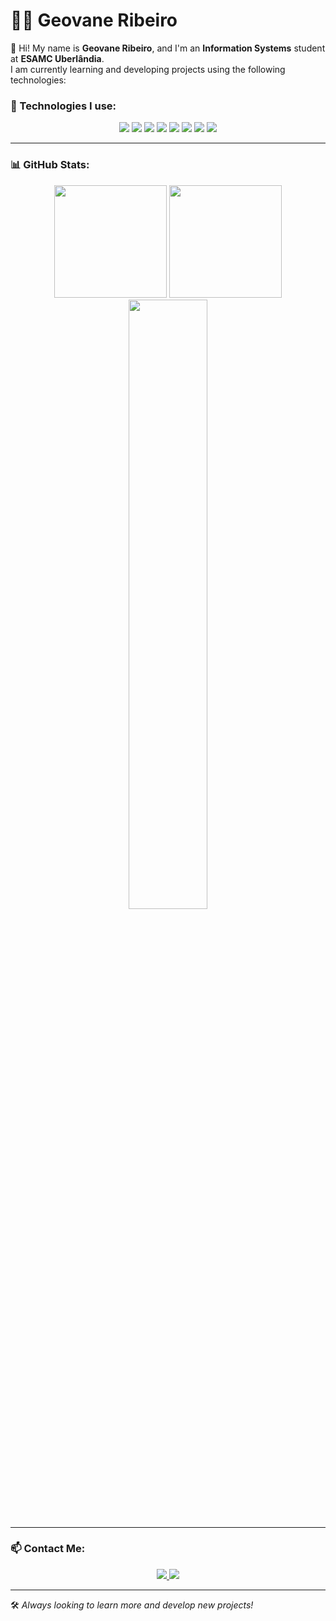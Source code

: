 # 👨‍💻 Geovane Ribeiro  

👋 Hi! My name is **Geovane Ribeiro**, and I'm an **Information Systems** student at **ESAMC Uberlândia**.  
I am currently learning and developing projects using the following technologies:

### 🚀 Technologies I use:
<p align="center">
  <img src="https://img.shields.io/badge/-C-05122A?style=flat&logo=c" />
  <img src="https://img.shields.io/badge/-Python-05122A?style=flat&logo=python" />
  <img src="https://img.shields.io/badge/-JavaScript-05122A?style=flat&logo=javascript" />
  <img src="https://img.shields.io/badge/-HTML5-05122A?style=flat&logo=html5" />
  <img src="https://img.shields.io/badge/-CSS3-05122A?style=flat&logo=css3" />
  <img src="https://img.shields.io/badge/-Bootstrap-05122A?style=flat&logo=bootstrap" />
  <img src="https://img.shields.io/badge/-Git-05122A?style=flat&logo=git" />
  <img src="https://img.shields.io/badge/-GitHub-05122A?style=flat&logo=github" />
</p>

---

### 📊 GitHub Stats:

<div align="center">
  <img height="180em" src="https://github-readme-stats-sigma-five.vercel.app/api?username=your-username&show_icons=true&theme=dracula&include_all_commits=true&count_private=true"/>
  <img height="180em" src="https://github-readme-streak-stats.herokuapp.com?user=your-username&theme=dracula&hide_border=false&date_format=j%20M%5B%20Y%5D"/>
</div>

<div align="center">
  <img width="50%" src="https://github-readme-stats-sigma-five.vercel.app/api/top-langs/?username=your-username&layout=compact&langs_count=7&theme=dracula"/>
</div>

---

### 📫 Contact Me:
<p align="center">
  <a href="mailto:your-email@gmail.com">
    <img src="https://img.shields.io/badge/-Gmail-D14836?style=flat&logo=Gmail&logoColor=white"/>
  </a>
  <a href="https://www.linkedin.com/in/your-username/">
    <img src="https://img.shields.io/badge/-LinkedIn-0077B5?style=flat&logo=linkedin&logoColor=white"/>
  </a>
</p>

---

🛠️ *Always looking to learn more and develop new projects!*
